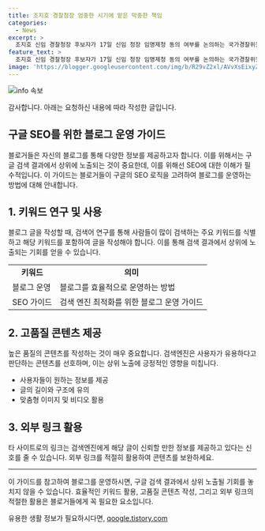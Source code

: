 ```yaml
---
title: 조지호 경찰청장 엄중한 시기에 맡은 막중한 책임
categories:
  - News
excerpt: >
  조지호 신임 경찰청장 후보자가 17일 신임 청장 임명제청 동의 여부를 논의하는 국가경찰위원회에 출석하여 취재진의 질문에 답하는 모습
feature_text: >
  조지호 신임 경찰청장 후보자가 17일 신임 청장 임명제청 동의 여부를 논의하는 국가경찰위원회에 출석하여 취재진의 질문에 답하는 모습
image: 'https://blogger.googleusercontent.com/img/b/R29vZ2xl/AVvXsEixyZcFfHzMRdzZMjFBmAUKJYCLCGyLL1o632UiGVXcaFdKo_bkvkuCioo0uUKlGfBVcT3P84aROyZIXSBEx3Aw5nCQ3pTgDom1WDC4m8eifvWiAmWEEVb4x6G_l8C0QH225ldMjyaFvpxGEBGNO37VmDTDMHGhJPq73UglMfDca1-0aw/s1600/blogspot.png'
---
```


<p><img src="https://blogger.googleusercontent.com/img/b/R29vZ2xl/AVvXsEixyZcFfHzMRdzZMjFBmAUKJYCLCGyLL1o632UiGVXcaFdKo_bkvkuCioo0uUKlGfBVcT3P84aROyZIXSBEx3Aw5nCQ3pTgDom1WDC4m8eifvWiAmWEEVb4x6G_l8C0QH225ldMjyaFvpxGEBGNO37VmDTDMHGhJPq73UglMfDca1-0aw/s1600/blogspot.png" alt="info 속보" /></p>

<p>감사합니다. 아래는 요청하신 내용에 따라 작성한 글입니다.</p>

<h2 data-ke-size="size26">구글 SEO를 위한 블로그 운영 가이드</h2>

<p data-ke-size="size16">블로거들은 자신의 블로그를 통해 다양한 정보를 제공하고자 합니다. 이를 위해서는 구글 검색 결과에서 상위에 노출되는 것이 중요한데, 이를 위해선 SEO에 대한 이해가 필수적입니다. 이 가이드는 블로거들이 구글의 SEO 로직을 고려하여 블로그를 운영하는 방법에 대해 안내합니다.</p>

<h2 data-ke-size="size24">1. 키워드 연구 및 사용</h2>

<p data-ke-size="size16">블로그 글을 작성할 때, 검색어 연구를 통해 사람들이 많이 검색하는 주요 키워드를 식별하고 해당 키워드를 포함하여 글을 작성해야 합니다. 이를 통해 검색 결과에서 상위에 노출되는 기회를 얻을 수 있습니다.</p>

<table>
    <tr>
        <td style="text-align: center; height: 17px;"><b>키워드</b></td>
        <td style="text-align: center; height: 17px;"><b>의미</b></td>
    </tr>
    <tr>
        <td style="text-align: left; height: 17px;">블로그 운영</td>
        <td style="text-align: left; height: 17px;">블로그를 효율적으로 운영하는 방법</td>
    </tr>
    <tr>
        <td style="text-align: left; height: 17px;">SEO 가이드</td>
        <td style="text-align: left; height: 17px;">검색 엔진 최적화를 위한 블로그 운영 가이드</td>
    </tr>
</table>

<h2 data-ke-size="size24">2. 고품질 콘텐츠 제공</h2>

<p data-ke-size="size16">높은 품질의 콘텐츠를 작성하는 것이 매우 중요합니다. 검색엔진은 사용자가 유용하다고 판단하는 콘텐츠를 선호하며, 이는 상위 노출에 긍정적인 영향을 미칩니다.</p>

<ul>
    <li>사용자들이 원하는 정보를 제공</li>
    <li>글의 길이와 구조에 유의</li>
    <li>맞춤형 이미지 및 비디오 활용</li>
</ul>

<h2 data-ke-size="size24">3. 외부 링크 활용</h2>

<p data-ke-size="size16">타 사이트로의 링크는 검색엔진에게 해당 글이 신뢰할 만한 정보를 제공하고 있다는 신호를 줄 수 있습니다. 외부 링크를 적절히 활용하여 콘텐츠를 보완하세요.</p>

<hr>

<p data-ke-size="size16">이 가이드를 참고하여 블로그를 운영하시면, 구글 검색 결과에서 상위 노출될 기회를 놓치지 않을 수 있습니다. 효율적인 키워드 활용, 고품질 콘텐츠 작성, 그리고 외부 링크의 적절한 활용은 블로거들에게 꼭 필요한 요소입니다.</p>
유용한 생활 정보가 필요하시다면, <a href="https://qoogle.tistory.com" rel="dofollow">qoogle.tistory.com</a>


